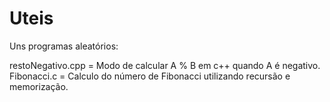 # Uteis
Uns programas aleatórios:

restoNegativo.cpp = Modo de calcular A % B em c++ quando A é negativo.
Fibonacci.c = Calculo do número de Fibonacci utilizando recursão e memorização.

